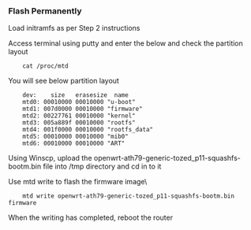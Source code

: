 ### Flash Permanently

Load initramfs as per Step 2 instructions

Access terminal using putty and enter the below and check the partition layout

        cat /proc/mtd

You will see below partition layout

        dev:    size   erasesize  name
        mtd0: 00010000 00010000 "u-boot"
        mtd1: 007d0000 00010000 "firmware"
        mtd2: 00227761 00010000 "kernel"
        mtd3: 005a889f 00010000 "rootfs"
        mtd4: 001f0000 00010000 "rootfs_data"
        mtd5: 00010000 00010000 "mib0"
        mtd6: 00010000 00010000 "ART"

Using Winscp, upload the openwrt-ath79-generic-tozed_p11-squashfs-bootm.bin file into /tmp directory and cd in to it

Use mtd write to flash the firmware image\

        mtd write openwrt-ath79-generic-tozed_p11-squashfs-bootm.bin firmware

When the writing has completed, reboot the router
